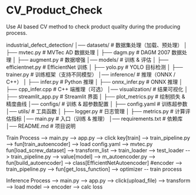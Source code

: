 # CV_Product_Check
Use AI based CV method to check product quality during the producing process.

industrial_defect_detection/
│── datasets/           # 数据集处理（加载、预处理）
│   ├── mvtec.py       # MVTec AD 数据处理
│   ├── dagm.py        # DAGM 2007 数据处理
│   ├── augment.py     # 数据增强
│── models/            # 训练 & 评估
│   ├── efficientnet.py # EfficientNet 训练
│   ├── yolo.py        # YOLO 目标检测
│   ├── trainer.py     # 训练框架（支持不同模型）
│── inference/         # 推理（ONNX / C++）
│   ├── infer.py       # Python 推理
│   ├── onnx_infer.py  # ONNX 推理
│   ├── cpp_infer.cpp  # C++ 端推理（可选）
│── visualization/     # 结果可视化
│   ├── streamlit_app.py # Streamlit 界面
│   ├── plot_metrics.py  # 绘制损失 & 精度曲线
│── configs/           # 训练 & 超参数配置
│   ├── config.yaml    # 训练超参数
│── utils/             # 工具函数
│   ├── logger.py      # 日志管理
│   ├── metrics.py     # 计算评估指标
│── main.py            # 入口（训练 & 推理）
│── requirements.txt   # 依赖库
│── README.md          # 项目说明

Train Process
--> main.py 
--> app.py --> click key[train]
--> train_pipeline.py --> fun[train_autoencoder] --> load config.yaml 
--> mvtec.py fun[load_screw_dataset] --> transform_list --> train_loader --> test_loader
--> train_pipeline.py --> value[model]
--> m_autoencoder.py --> fun[build_autoencoder] --> class[EfficientNetAutoencoder] #encoder
--> train_pipeline.py --> fun[get_loss_function] --> optimizer -- train process

Inference Process
--> main.py --> app.py --> click(upload_file) --> transform --> load model --> encoder --> calc loss


